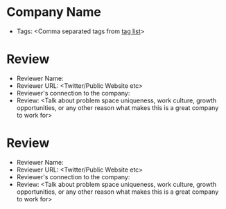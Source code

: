 # Company Name
- Tags: <Comma separated tags from [tag list](../metadata/tags.md)>

# Review
- Reviewer Name: 
- Reviewer URL: <Twitter/Public Website etc>
- Reviewer's connection to the company: 
- Review: <Talk about problem space uniqueness, work culture, growth opportunities, or any other reason what makes this is a great company to work for>

# Review
- Reviewer Name: 
- Reviewer URL: <Twitter/Public Website etc>
- Reviewer's connection to the company: 
- Review: <Talk about problem space uniqueness, work culture, growth opportunities, or any other reason what makes this is a great company to work for>
